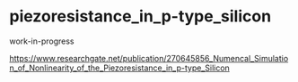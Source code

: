 # piezoresistance_in_p-type_silicon

work-in-progress

https://www.researchgate.net/publication/270645856_Numencal_Simulation_of_Nonlinearity_of_the_Piezoresistance_in_p-type_Silicon
